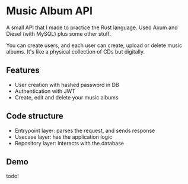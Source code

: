 # Music Album API

A small API that I made to practice the Rust language. Used Axum and Diesel (with MySQL) plus some other stuff.

You can create users, and each user can create, upload or delete music albums. It's like a physical collection of CDs but digitally.

## Features
- User creation with hashed password in DB
- Authentication with JWT
- Create, edit and delete your music albums

## Code structure
- Entrypoint layer: parses the request, and sends response
- Usecase layer: has the application logic
- Repository layer: interacts with the database

## Demo
todo!
